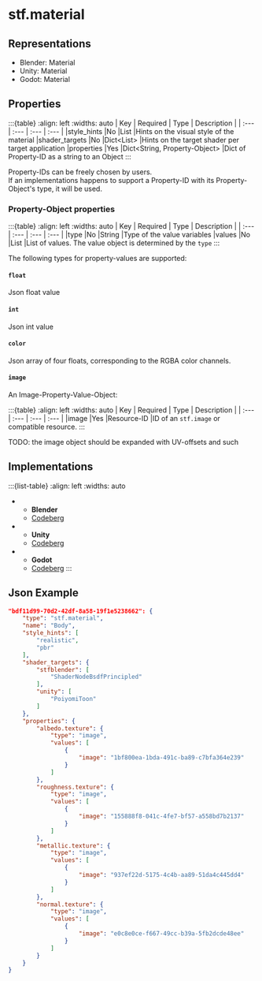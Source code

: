 # stf.material

## Representations
* Blender: Material
* Unity: Material
* Godot: Material

## Properties
:::{table}
:align: left
:widths: auto
| Key | Required | Type | Description |
| :--- | :--- | :--- | :--- |
|style_hints |No |List<String> |Hints on the visual style of the material
|shader_targets |No |Dict<List<String>> |Hints on the target shader per target application
|properties |Yes |Dict<String, Property-Object> |Dict of Property-ID as a string to an Object
:::

Property-IDs can be freely chosen by users.\
If an implementations happens to support a Property-ID with its Property-Object's type, it will be used.

### Property-Object properties
:::{table}
:align: left
:widths: auto
| Key | Required | Type | Description |
| :--- | :--- | :--- | :--- |
|type |No |String |Type of the value variables
|values |No |List<Value-Variable> |List of values. The value object is determined by the `type`
:::

The following types for property-values are supported:

#### `float`
Json float value

#### `int`
Json int value

#### `color`
Json array of four floats, corresponding to the RGBA color channels.

#### `image`
An Image-Property-Value-Object:

:::{table}
:align: left
:widths: auto
| Key | Required | Type | Description |
| :--- | :--- | :--- | :--- |
|image |Yes |Resource-ID |ID of an `stf.image` or compatible resource.
:::

TODO: the image object should be expanded with UV-offsets and such

## Implementations
:::{list-table}
:align: left
:widths: auto
*	- **Blender**
	- [Codeberg](https://codeberg.org/emperorofmars/stf_blender/src/branch/master/stfblender/stf_modules/core/stf_material/stf_material.py)
*	- **Unity**
	- [Codeberg](https://codeberg.org/emperorofmars/stf_unity/src/branch/master/Runtime/Modules/Modules_Core/STF_Material/STF_Material.cs)
*	- **Godot**
	- [Codeberg](https://codeberg.org/emperorofmars/stf_godot/src/commit/d518b25aeb5b74cc57eb0f82f31a5f7fdbca2aa0/addons/stf_godot/modules/stf/STF_Material.gd)
:::

## Json Example
```json
"bdf11d99-70d2-42df-8a58-19f1e5238662": {
	"type": "stf.material",
	"name": "Body",
	"style_hints": [
		"realistic",
		"pbr"
	],
	"shader_targets": {
		"stfblender": [
			"ShaderNodeBsdfPrincipled"
		],
		"unity": [
			"PoiyomiToon"
		]
	},
	"properties": {
		"albedo.texture": {
			"type": "image",
			"values": [
				{
					"image": "1bf800ea-1bda-491c-ba89-c7bfa364e239"
				}
			]
		},
		"roughness.texture": {
			"type": "image",
			"values": [
				{
					"image": "155888f8-041c-4fe7-bf57-a558bd7b2137"
				}
			]
		},
		"metallic.texture": {
			"type": "image",
			"values": [
				{
					"image": "937ef22d-5175-4c4b-aa89-51da4c445dd4"
				}
			]
		},
		"normal.texture": {
			"type": "image",
			"values": [
				{
					"image": "e0c8e0ce-f667-49cc-b39a-5fb2dcde48ee"
				}
			]
		}
	}
}
```
